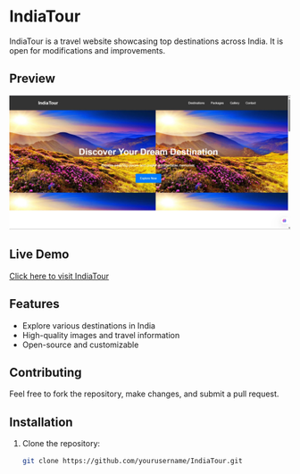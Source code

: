 # IndiaTour  

IndiaTour is a travel website showcasing top destinations across India. It is open for modifications and improvements.  

## Preview  
![IndiaTour](/Historical_Site/tour.jpg)  

## Live Demo  
[Click here to visit IndiaTour](https://indiatour-delta.vercel.app/)  

## Features  
- Explore various destinations in India  
- High-quality images and travel information  
- Open-source and customizable  

## Contributing  
Feel free to fork the repository, make changes, and submit a pull request.  

## Installation  
1. Clone the repository:  
   ```sh
   git clone https://github.com/yourusername/IndiaTour.git
